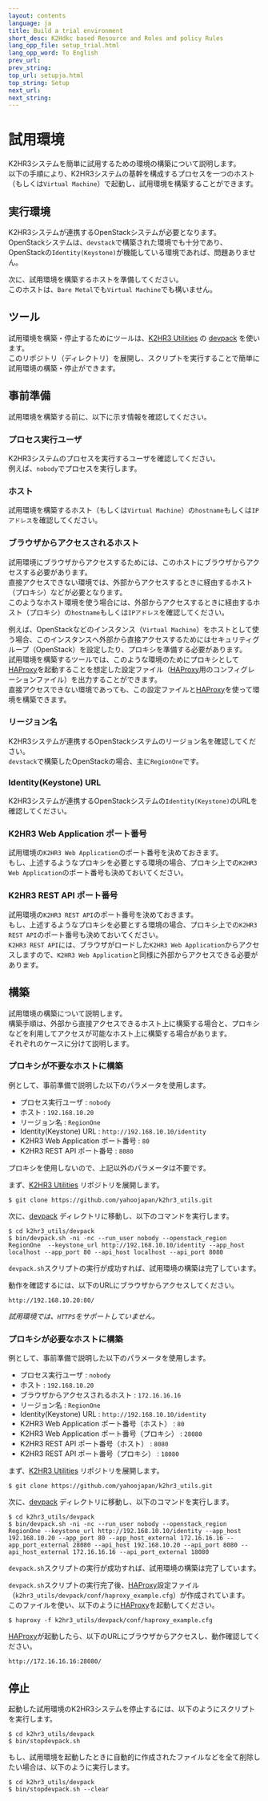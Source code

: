 ```yaml
---
layout: contents
language: ja
title: Build a trial environment
short_desc: K2Hdkc based Resource and Roles and policy Rules
lang_opp_file: setup_trial.html
lang_opp_word: To English
prev_url: 
prev_string: 
top_url: setupja.html
top_string: Setup
next_url: 
next_string: 
---
```


# 試用環境
K2HR3システムを簡単に試用するための環境の構築について説明します。  
以下の手順により、K2HR3システムの基幹を構成するプロセスを一つのホスト（もしくは`Virtual Machine`）で起動し、試用環境を構築することができます。  

## 実行環境
K2HR3システムが連携するOpenStackシステムが必要となります。  
OpenStackシステムは、`devstack`で構築された環境でも十分であり、OpenStackの`Identity(Keystone)`が機能している環境であれば、問題ありません。  

次に、試用環境を構築するホストを準備してください。  
このホストは、`Bare Metal`でも`Virtual Machine`でも構いません。  

## ツール
試用環境を構築・停止するためにツールは、[K2HR3 Utilities](https://github.com/yahoojapan/k2hr3_utils) の [devpack](https://github.com/yahoojapan/k2hr3_utils/tree/master/devpack) を使います。  
このリポジトリ（ディレクトリ）を展開し、スクリプトを実行することで簡単に試用環境の構築・停止ができます。  

## 事前準備
試用環境を構築する前に、以下に示す情報を確認してください。  

### プロセス実行ユーザ
K2HR3システムのプロセスを実行するユーザを確認してください。  
例えば、`nobody`でプロセスを実行します。  

### ホスト
試用環境を構築するホスト（もしくは`Virtual Machine`）の`hostname`もしくは`IPアドレス`を確認してください。  

### ブラウザからアクセスされるホスト
試用環境にブラウザからアクセスするためには、このホストにブラウザからアクセスする必要があります。  
直接アクセスできない環境では、外部からアクセスするときに経由するホスト（プロキシ）などが必要となります。  
このようなホスト環境を使う場合には、外部からアクセスするときに経由するホスト（プロキシ）の`hostname`もしくは`IPアドレス`を確認してください。  

例えば、OpenStackなどのインスタンス（`Virtual Machine`）をホストとして使う場合、このインスタンスへ外部から直接アクセスするためにはセキュリティグループ（OpenStack）を設定したり、プロキシを準備する必要があります。  
試用環境を構築するツールでは、このような環境のためにプロキシとして[HAProxy](http://www.haproxy.org/)を起動することを想定した設定ファイル（[HAProxy](http://www.haproxy.org/)用のコンフィグレーションファイル）を出力することができます。  
直接アクセスできない環境であっても、この設定ファイルと[HAProxy](http://www.haproxy.org/)を使って環境を構築できます。  

### リージョン名
K2HR3システムが連携するOpenStackシステムのリージョン名を確認してください。  
`devstack`で構築したOpenStackの場合、主に`RegionOne`です。  

### Identity(Keystone) URL
K2HR3システムが連携するOpenStackシステムの`Identity(Keystone)`のURLを確認してください。  

### K2HR3 Web Application ポート番号
試用環境の`K2HR3 Web Application`のポート番号を決めておきます。  
もし、上述するようなプロキシを必要とする環境の場合、プロキシ上での`K2HR3 Web Application`のポート番号も決めておいてください。  

### K2HR3 REST API ポート番号
試用環境の`K2HR3 REST API`のポート番号を決めておきます。  
もし、上述するようなプロキシを必要とする環境の場合、プロキシ上での`K2HR3 REST API`のポート番号も決めておいてください。  
`K2HR3 REST API`には、ブラウザがロードした`K2HR3 Web Application`からアクセスしますので、`K2HR3 Web Application`と同様に外部からアクセスできる必要があります。  

## 構築
試用環境の構築について説明します。  
構築手順は、外部から直接アクセスできるホスト上に構築する場合と、プロキシなどを利用してアクセスが可能なホスト上に構築する場合があります。  
それぞれのケースに分けて説明します。  

### プロキシが不要なホストに構築
例として、事前準備で説明した以下のパラメータを使用します。

- プロセス実行ユーザ : `nobody`
- ホスト : `192.168.10.20`
- リージョン名 : `RegionOne`
- Identity(Keystone) URL : `http://192.168.10.10/identity`
- K2HR3 Web Application ポート番号 : `80`
- K2HR3 REST API ポート番号 : `8080`

プロキシを使用しないので、上記以外のパラメータは不要です。

まず、[K2HR3 Utilities](https://github.com/yahoojapan/k2hr3_utils) リポジトリを展開します。
```
$ git clone https://github.com/yahoojapan/k2hr3_utils.git
```
次に、[devpack](https://github.com/yahoojapan/k2hr3_utils/tree/master/devpack) ディレクトリに移動し、以下のコマンドを実行します。
```
$ cd k2hr3_utils/devpack
$ bin/devpack.sh -ni -nc --run_user nobody --openstack_region RegionOne  --keystone_url http://192.168.10.10/identity --app_host localhost --app_port 80 --api_host localhost --api_port 8080
```
`devpack.sh`スクリプトの実行が成功すれば、試用環境の構築は完了しています。  

動作を確認するには、以下のURLにブラウザからアクセスしてください。
```
http://192.168.10.20:80/
```
_試用環境では、`HTTPS`をサポートしていません。_  

### プロキシが必要なホストに構築
例として、事前準備で説明した以下のパラメータを使用します。

- プロセス実行ユーザ : `nobody`
- ホスト : `192.168.10.20`
- ブラウザからアクセスされるホスト : `172.16.16.16`
- リージョン名 : `RegionOne`
- Identity(Keystone) URL : `http://192.168.10.10/identity`
- K2HR3 Web Application ポート番号（ホスト） : `80`
- K2HR3 Web Application ポート番号（プロキシ） : `28080`
- K2HR3 REST API ポート番号（ホスト） : `8080`
- K2HR3 REST API ポート番号（プロキシ） : `18080`

まず、[K2HR3 Utilities](https://github.com/yahoojapan/k2hr3_utils) リポジトリを展開します。
```
$ git clone https://github.com/yahoojapan/k2hr3_utils.git
```
次に、[devpack](https://github.com/yahoojapan/k2hr3_utils/tree/master/devpack) ディレクトリに移動し、以下のコマンドを実行します。
```
$ cd k2hr3_utils/devpack
$ bin/devpack.sh -ni -nc --run_user nobody --openstack_region RegionOne --keystone_url http://192.168.10.10/identity --app_host 192.168.10.20 --app_port 80 --app_host_external 172.16.16.16 --app_port_external 28080 --api_host 192.168.10.20 --api_port 8080 --api_host_external 172.16.16.16 --api_port_external 18080
```
`devpack.sh`スクリプトの実行が成功すれば、試用環境の構築は完了しています。  

`devpack.sh`スクリプトの実行完了後、[HAProxy](http://www.haproxy.org/)設定ファイル（`k2hr3_utils/devpack/conf/haproxy_example.cfg`）が作成されています。  
このファイルを使い、以下のように[HAProxy](http://www.haproxy.org/)を起動してください。
```
$ haproxy -f k2hr3_utils/devpack/conf/haproxy_example.cfg
```
[HAProxy](http://www.haproxy.org/)が起動したら、以下のURLにブラウザからアクセスし、動作確認してください。
```
http://172.16.16.16:28080/
```

## 停止
起動した試用環境のK2HR3システムを停止するには、以下のようにスクリプトを実行します。
```
$ cd k2hr3_utils/devpack
$ bin/stopdevpack.sh
```
もし、試用環境を起動したときに自動的に作成されたファイルなどを全て削除したい場合は、以下のように実行します。
```
$ cd k2hr3_utils/devpack
$ bin/stopdevpack.sh --clear
```
